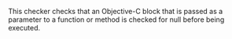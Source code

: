 This checker checks that an Objective-C block that is passed as a parameter
to a function or method is checked for null before being executed.
